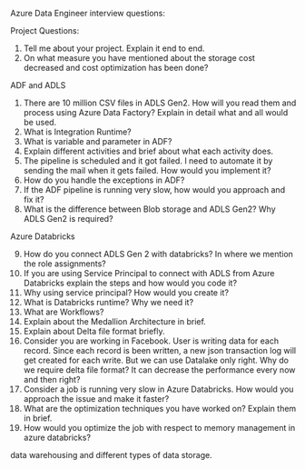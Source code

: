 Azure Data Engineer interview questions:

Project Questions:

1) Tell me about your project. Explain it end to end.
2) On what measure you have mentioned about the storage cost decreased and cost optimization has been done?

ADF and ADLS

1) There are 10 million CSV files in ADLS Gen2. How will you read them and process using Azure Data Factory? Explain in detail what and all would be used.
2) What is Integration Runtime?
3) What is variable and parameter in ADF?
4) Explain different activities and brief about what each activity does.
5) The pipeline is scheduled and it got failed. I need to automate it by sending the mail when it gets failed. How would you implement it?
6) How do you handle the exceptions in ADF?
7) If the ADF pipeline is running very slow, how would you approach and fix it?
8) What is the difference between Blob storage and ADLS Gen2? Why ADLS Gen2 is required?

Azure Databricks

9) How do you connect ADLS Gen 2 with databricks? In where we mention the role assignments?
10) If you are using Service Principal to connect with ADLS from Azure Databricks explain the steps and how would you code it?
11) Why using service principal? How would you create it?
12) What is Databricks runtime? Why we need it?
13) What are Workflows?
14) Explain about the Medallion Architecture in brief.
15) Explain about Delta file format briefly.
16) Consider you are working in Facebook. User is writing data for each record. Since each record is been written, a new json transaction log will get created for each write. But we can use Datalake only right. Why do we require delta file format? It can decrease the performance every now and then right?
17) Consider a job is running very slow in Azure Databricks. How would you approach the issue and make it faster?
18) What are the optimization techniques you have worked on? Explain them in brief.
19) How would you optimize the job with respect to memory management in azure databricks?

data warehousing and different types of data storage.
